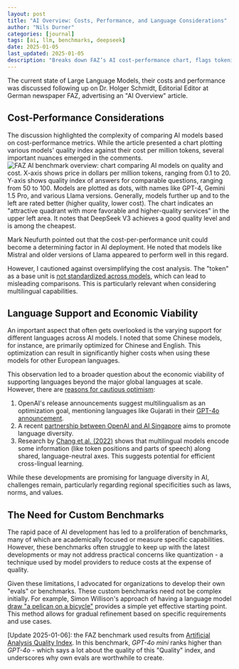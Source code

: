 ```yaml
---
layout: post
title: "AI Overview: Costs, Performance, and Language Considerations"
author: "Nils Durner"
categories: [journal]
tags: [ai, llm, benchmarks, deepseek]
date: 2025-01-05
last_updated: 2025-01-05
description: "Breaks down FAZ’s AI cost-performance chart, flags tokenization inconsistencies, multilingual cost implications, and advocates for simple custom benchmarks like Pelican-on-a-bicycle."
---
```


The current state of Large Language Models, their costs and performance was discussed following up on Dr. Holger Schmidt, Editorial Editor at German newspaper FAZ, advertising an "AI Overview" article.

## Cost-Performance Considerations

The discussion highlighted the complexity of comparing AI models based on cost-performance metrics. While the article presented a chart plotting various models' quality index against their cost per million tokens, several important nuances emerged in the comments.
![FAZ AI benchmark overview: chart comparing AI models on quality and cost. X-axis shows price in dollars per million tokens, ranging from 0.1 to 20. Y-axis shows quality index of answers for comparable questions, ranging from 50 to 100. Models are plotted as dots, with names like GPT-4, Gemini 1.5 Pro, and various Llama versions. Generally, models further up and to the left are rated better (higher quality, lower cost). The chart indicates an "attractive quadrant with more favorable and higher-quality services" in the upper left area. It notes that DeepSeek V3 achieves a good quality level and is among the cheapest.](assets/img/faz-ai-benchmark-overview.jpeg)

Mark Neufurth pointed out that the cost-per-performance unit could become a determining factor in AI deployment. He noted that models like Mistral and older versions of Llama appeared to perform well in this regard.

However, I cautioned against oversimplifying the cost analysis. The "token" as a base unit is [not standardized across models](2023-11-27-tokenizer-inefficiency-needle-haystack-anthropic-claude), which can lead to misleading comparisons. This is particularly relevant when considering multilingual capabilities.

## Language Support and Economic Viability

An important aspect that often gets overlooked is the varying support for different languages across AI models. I noted that some Chinese models, for instance, are primarily optimized for Chinese and English. This optimization can result in significantly higher costs when using these models for other European languages.

This observation led to a broader question about the economic viability of supporting languages beyond the major global languages at scale. However, there are [reasons for cautious optimism](https://www.linkedin.com/feed/update/urn:li:activity:7281612533940064256?commentUrn=urn%3Ali%3Acomment%3A%28activity%3A7281612533940064256%2C7281630976781246464%29&replyUrn=urn%3Ali%3Acomment%3A%28activity%3A7281612533940064256%2C7281675509665525761%29&dashCommentUrn=urn%3Ali%3Afsd_comment%3A%287281630976781246464%2Curn%3Ali%3Aactivity%3A7281612533940064256%29&dashReplyUrn=urn%3Ali%3Afsd_comment%3A%287281675509665525761%2Curn%3Ali%3Aactivity%3A7281612533940064256%29):

1. OpenAI's release announcements suggest multilingualism as an optimization goal, mentioning languages like Gujarati in their [GPT-4o announcement](https://openai.com/index/hello-gpt-4o/).
2. A recent [partnership between OpenAI and AI Singapore](https://www.edb.gov.sg/en/about-edb/media-releases-publications/openai-establishes-presence-in-singapore-to-support-international-expansion.html) aims to promote language diversity.
3. Research by [Chang et al. (2022)](https://arxiv.org/pdf/2205.10964) shows that multilingual models encode some information (like token positions and parts of speech) along shared, language-neutral axes. This suggests potential for efficient cross-lingual learning.

While these developments are promising for language diversity in AI, challenges remain, particularly regarding regional specificities such as laws, norms, and values.

## The Need for Custom Benchmarks

The rapid pace of AI development has led to a proliferation of benchmarks, many of which are academically focused or measure specific capabilities. However, these benchmarks often struggle to keep up with the latest developments or may not address practical concerns like quantization - a technique used by model providers to reduce costs at the expense of quality.

Given these limitations, I advocated for organizations to develop their own "evals" or benchmarks. These custom benchmarks need not be complex initially. For example, Simon Willison's approach of having a language model [draw "a pelican on a bicycle"](pelican-benchmark) provides a simple yet effective starting point. This method allows for gradual refinement based on specific requirements and use cases.

[Update 2025-01-06]: the FAZ benchmark used results from [Artificial Analysis Quality Index](https://artificialanalysis.ai/models/deepseek-v3/providers). In this benchmark, _GPT-4o mini_ ranks higher than _GPT-4o_ - which says a lot about the quality of this "Quality" index, and underscores why own evals are worthwhile to create.